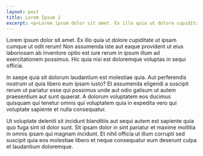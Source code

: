 ```yaml
---
layout: post
title: Lorem Ipsum 2
excerpt: <p>Lorem ipsum dolor sit amet. Ex illo quia ut dolore cupiditate ut ipsam cumque ut odit rerum! Non assumenda iste aut eaque provident ut eius laboriosam ab inventore optio est iure rerum in ipsum illum ad exercitationem possimus. Hic quia nisi est doloremque voluptas in sequi officia.</p>
---
```

Lorem ipsum dolor sit amet. Ex illo quia ut dolore cupiditate ut ipsam cumque ut odit rerum! Non assumenda iste aut eaque provident ut eius laboriosam ab inventore optio est iure rerum in ipsum illum ad exercitationem possimus. Hic quia nisi est doloremque voluptas in sequi officia. 

In saepe quia sit dolorum laudantium est molestiae quia. Aut perferendis nostrum ut quia libero eum ipsam iusto? Et assumenda eligendi a suscipit rerum ut pariatur esse qui possimus unde aut odio galisum ut autem praesentium aut sunt quaerat. A dolorum voluptatem eos ducimus quisquam qui tenetur omnis qui voluptatem quia in expedita vero qui voluptate sapiente et nulla consequatur. 

Ut voluptate deleniti sit incidunt blanditiis aut sequi autem est sapiente quia quo fuga sint id dolor sunt. Sit ipsam dolor in sint pariatur et maxime mollitia in omnis ipsam qui magnam incidunt. Et nihil officia ut illum corrupti sed suscipit quia eos molestiae libero et neque consequatur eum deserunt culpa et laudantium doloremque.
